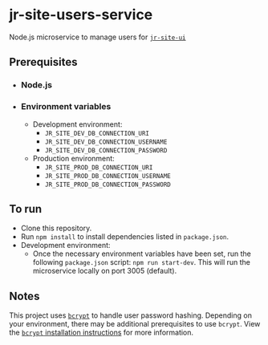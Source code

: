 # jr-site-users-service

Node.js microservice to manage users for [`jr-site-ui`](https://github.com/joshm101/jr-site-ui)

## Prerequisites
- ### Node.js
- ### Environment variables
  - Development environment:
    - `JR_SITE_DEV_DB_CONNECTION_URI`
    - `JR_SITE_DEV_DB_CONNECTION_USERNAME`
    - `JR_SITE_DEV_DB_CONNECTION_PASSWORD`
  - Production environment:
    - `JR_SITE_PROD_DB_CONNECTION_URI`
    - `JR_SITE_PROD_DB_CONNECTION_USERNAME`
    - `JR_SITE_PROD_DB_CONNECTION_PASSWORD`

## To run
- Clone this repository.
- Run `npm install` to install dependencies listed in `package.json`.
- Development environment:
  - Once the necessary environment variables have been set, run the following `package.json` script: `npm run start-dev`. This will run the microservice locally on port 3005 (default).

## Notes
This project uses [`bcrypt`](https://www.npmjs.com/package/bcrypt) to handle user password hashing. Depending on your environment, there may be additional prerequisites to use `bcrypt`. View the [`bcrypt` installation instructions](https://github.com/kelektiv/node.bcrypt.js/wiki/Installation-Instructions) for more information.